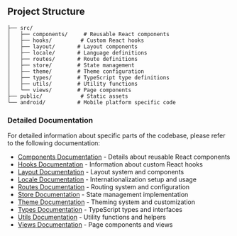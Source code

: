 ## Project Structure

```
├── src/
│   ├── components/     # Reusable React components
│   ├── hooks/         # Custom React hooks
│   ├── layout/       # Layout components
│   ├── locale/       # Language definitions
│   ├── routes/       # Route definitions
│   ├── store/        # State management
│   ├── theme/        # Theme configuration
│   ├── types/        # TypeScript type definitions
│   ├── utils/        # Utility functions
│   └── views/        # Page components
├── public/            # Static assets
└── android/          # Mobile platform specific code
```

### Detailed Documentation

For detailed information about specific parts of the codebase, please refer to the following documentation:

- [Components Documentation](COMPONENTS.md) - Details about reusable React components
- [Hooks Documentation](HOOKS.md) - Information about custom React hooks
- [Layout Documentation](LAYOUT.md) - Layout system and components
- [Locale Documentation](LOCALE.md) - Internationalization setup and usage
- [Routes Documentation](ROUTES.md) - Routing system and configuration
- [Store Documentation](STORE.md) - State management implementation
- [Theme Documentation](THEME.md) - Theming system and customization
- [Types Documentation](TYPES.md) - TypeScript types and interfaces
- [Utils Documentation](UTILS.md) - Utility functions and helpers
- [Views Documentation](VIEWS.md) - Page components and views
